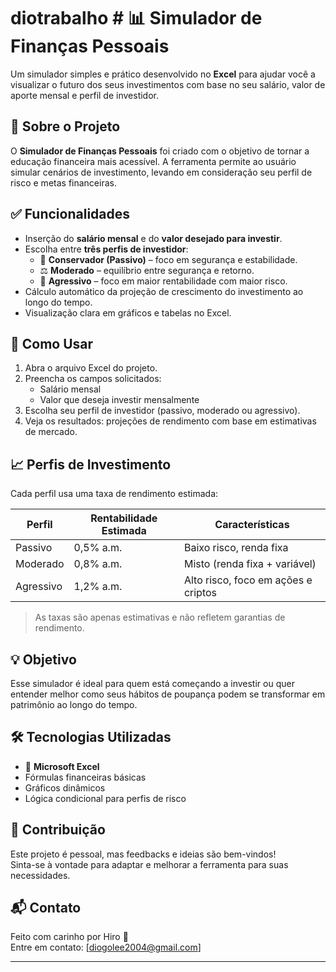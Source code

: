 # diotrabalho # 📊 Simulador de Finanças Pessoais

Um simulador simples e prático desenvolvido no **Excel** para ajudar você a visualizar o futuro dos seus investimentos com base no seu salário, valor de aporte mensal e perfil de investidor.

## 🚀 Sobre o Projeto

O **Simulador de Finanças Pessoais** foi criado com o objetivo de tornar a educação financeira mais acessível. A ferramenta permite ao usuário simular cenários de investimento, levando em consideração seu perfil de risco e metas financeiras.

## ✅ Funcionalidades

- Inserção do **salário mensal** e do **valor desejado para investir**.
- Escolha entre **três perfis de investidor**:
  - 🐢 **Conservador (Passivo)** – foco em segurança e estabilidade.
  - ⚖️ **Moderado** – equilíbrio entre segurança e retorno.
  - 🚀 **Agressivo** – foco em maior rentabilidade com maior risco.
- Cálculo automático da projeção de crescimento do investimento ao longo do tempo.
- Visualização clara em gráficos e tabelas no Excel.

## 📂 Como Usar

1. Abra o arquivo Excel do projeto.
2. Preencha os campos solicitados:
   - Salário mensal
   - Valor que deseja investir mensalmente
3. Escolha seu perfil de investidor (passivo, moderado ou agressivo).
4. Veja os resultados: projeções de rendimento com base em estimativas de mercado.

## 📈 Perfis de Investimento

Cada perfil usa uma taxa de rendimento estimada:

| Perfil     | Rentabilidade Estimada | Características |
|------------|------------------------|-----------------|
| Passivo    | 0,5% a.m.              | Baixo risco, renda fixa |
| Moderado   | 0,8% a.m.              | Misto (renda fixa + variável) |
| Agressivo  | 1,2% a.m.              | Alto risco, foco em ações e criptos |

> As taxas são apenas estimativas e não refletem garantias de rendimento.

## 💡 Objetivo

Esse simulador é ideal para quem está começando a investir ou quer entender melhor como seus hábitos de poupança podem se transformar em patrimônio ao longo do tempo.

## 🛠️ Tecnologias Utilizadas

- 📘 **Microsoft Excel**
- Fórmulas financeiras básicas
- Gráficos dinâmicos
- Lógica condicional para perfis de risco

## 🤝 Contribuição

Este projeto é pessoal, mas feedbacks e ideias são bem-vindos!  
Sinta-se à vontade para adaptar e melhorar a ferramenta para suas necessidades.

## 📬 Contato

Feito com carinho por Hiro 💙  
Entre em contato: [diogolee2004@gmail.com]

---

